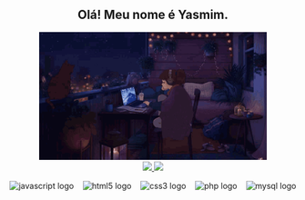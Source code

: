 <h2 align="center">Olá! Meu nome é Yasmim.</h2>
<div align="center">
  <img src="gif/212750155-3ceddfbd-19d3-40a3-87af-8d329c8323c4.gif" width="400"/>
</div>

<div align="center">
  <div align="center">
    <a href="https://github.com/yasmklly">
      <img height="160px" src="https://github-readme-stats.vercel.app/api?username=yasmklly&show_icons=true&theme=dracula&include_all_commits=true&count_private=true"/>
      <img height="160px" src="https://github-readme-stats.vercel.app/api/top-langs/?username=yasmklly&layout=compact&langs_count=7&theme=dracula"/>
    </a>
  </div>

  <div align="center" style="margin-top: 15px;">
    <img src="https://cdn.jsdelivr.net/gh/devicons/devicon/icons/javascript/javascript-original.svg" height="40" alt="javascript logo"  />
    &nbsp;&nbsp;
    <img src="https://cdn.jsdelivr.net/gh/devicons/devicon/icons/html5/html5-original.svg" height="40" alt="html5 logo"  />
    &nbsp;&nbsp;
    <img src="https://cdn.jsdelivr.net/gh/devicons/devicon/icons/css3/css3-original.svg" height="40" alt="css3 logo"  />
    &nbsp;&nbsp;
    <img src="https://cdn.jsdelivr.net/gh/devicons/devicon/icons/php/php-original.svg" height="40" alt="php logo"  />
    &nbsp;&nbsp;
    <img src="https://cdn.jsdelivr.net/gh/devicons/devicon/icons/mysql/mysql-original.svg" height="40" alt="mysql logo"  />
  </div>
</div>

